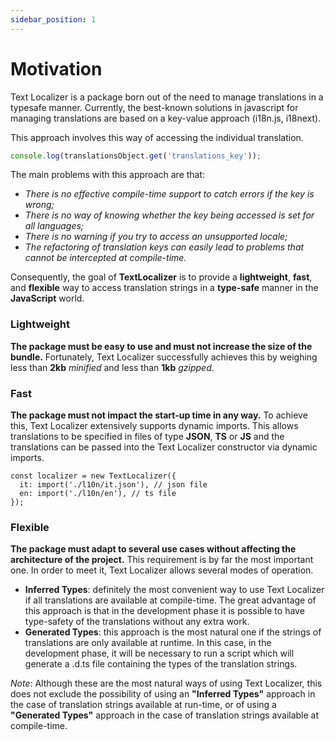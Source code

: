 ```yaml
---
sidebar_position: 1
---
```


# Motivation

Text Localizer is a package born out of the need to manage translations in a typesafe manner.
Currently, the best-known solutions in javascript for managing translations are based on a key-value approach (i18n.js, i18next).

This approach involves this way of accessing the individual translation.

```ts
console.log(translationsObject.get('translations_key'));
```

The main problems with this approach are that:

- _There is no effective compile-time support to catch errors if the key is wrong;_
- _There is no way of knowing whether the key being accessed is set for all languages;_
- _There is no warning if you try to access an unsupported locale;_
- _The refactoring of translation keys can easily lead to problems that cannot be intercepted at compile-time._

Consequently, the goal of **TextLocalizer** is to provide a **lightweight**, **fast**, and **flexible** way to access translation strings in a **type-safe** manner in the **JavaScript** world.

### Lightweight

**The package must be easy to use and must not increase the size of the bundle.**
Fortunately, Text Localizer successfully achieves this by weighing less than **2kb** _minified_ and less than **1kb** _gzipped_.

### Fast

**The package must not impact the start-up time in any way.**
To achieve this, Text Localizer extensively supports dynamic imports. This allows translations to be specified in files of type **JSON**, **TS** or **JS** and the translations can be passed into the Text Localizer constructor via dynamic imports.

```tsx
const localizer = new TextLocalizer({
  it: import('./l10n/it.json'), // json file
  en: import('./l10n/en'), // ts file
});
```

### Flexible

**The package must adapt to several use cases without affecting the architecture of the project.**
This requirement is by far the most important one. In order to meet it, Text Localizer allows several modes of operation.

- **Inferred Types**: definitely the most convenient way to use Text Localizer if all translations are available at compile-time. The great advantage of this approach is that in the development phase it is possible to have type-safety of the translations without any extra work.
- **Generated Types**: this approach is the most natural one if the strings of translations are only available at runtime. In this case, in the development phase, it will be necessary to run a script which will generate a .d.ts file containing the types of the translation strings.

_Note_: Although these are the most natural ways of using Text Localizer, this does not exclude the possibility of using an **"Inferred Types"** approach in the case of translation strings available at run-time, or of using a **"Generated Types"** approach in the case of translation strings available at compile-time.
